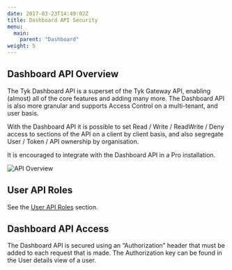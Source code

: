 ```yaml
---
date: 2017-03-23T14:49:02Z
title: Dashboard API Security
menu:
  main:
    parent: "Dashboard"
weight: 5 
---
```


## Dashboard API Overview

The Tyk Dashboard API is a superset of the Tyk Gateway API, enabling (almost) all of the core features and adding many more. The Dashboard API is also more granular and supports Access Control on a multi-tenant, and user basis.

With the Dashboard API it is possible to set Read / Write / ReadWrite / Deny access to sections of the API on a client by client basis, and also segregate User / Token / API ownership by organisation.

It is encouraged to integrate with the Dashboard API in a Pro installation.

![API Overview][1]

## User API Roles

See the [User API Roles][2] section.

## <a name="dashboard-api-access"></a>Dashboard API Access

The Dashboard API is secured using an “Authorization” header that must be added to each request that is made. The Authorization key can be found in the User details view of a user.


[1]: /img/gatewayDashboardDiff.png
[2]: /security/dashboard/user-roles/

